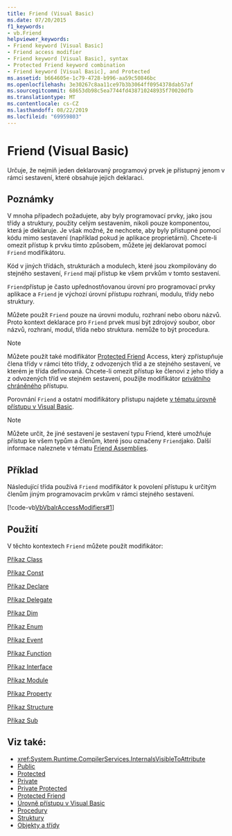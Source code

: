 ```yaml
---
title: Friend (Visual Basic)
ms.date: 07/20/2015
f1_keywords:
- vb.Friend
helpviewer_keywords:
- Friend keyword [Visual Basic]
- Friend access modifier
- Friend keyword [Visual Basic], syntax
- Protected Friend keyword combination
- Friend keyword [Visual Basic], and Protected
ms.assetid: b664605e-1c79-4728-b996-aa59c50846bc
ms.openlocfilehash: 3e30267c8aa11ce97b3b3064ff0954378dab57af
ms.sourcegitcommit: 68653db98c5ea7744fd438710248935f70020dfb
ms.translationtype: MT
ms.contentlocale: cs-CZ
ms.lasthandoff: 08/22/2019
ms.locfileid: "69959803"
---
```

# <a name="friend-visual-basic"></a>Friend (Visual Basic)
Určuje, že nejmíň jeden deklarovaný programový prvek je přístupný jenom v rámci sestavení, které obsahuje jejich deklaraci.  
  
## <a name="remarks"></a>Poznámky  
 V mnoha případech požadujete, aby byly programovací prvky, jako jsou třídy a struktury, použity celým sestavením, nikoli pouze komponentou, která je deklaruje. Je však možné, že nechcete, aby byly přístupné pomocí kódu mimo sestavení (například pokud je aplikace proprietární). Chcete-li omezit přístup k prvku tímto způsobem, můžete jej deklarovat pomocí `Friend` modifikátoru.  
  
 Kód v jiných třídách, strukturách a modulech, které jsou zkompilovány do stejného sestavení, `Friend` mají přístup ke všem prvkům v tomto sestavení.  
  
 `Friend`přístup je často upřednostňovanou úrovní pro programovací prvky aplikace a `Friend` je výchozí úrovní přístupu rozhraní, modulu, třídy nebo struktury.  
  
 Můžete použít `Friend` pouze na úrovni modulu, rozhraní nebo oboru názvů. Proto kontext deklarace pro `Friend` prvek musí být zdrojový soubor, obor názvů, rozhraní, modul, třída nebo struktura. nemůže to být procedura.  

> [!NOTE]
> Můžete použít také modifikátor [Protected Friend](protected-friend.md) Access, který zpřístupňuje člena třídy v rámci této třídy, z odvozených tříd a ze stejného sestavení, ve kterém je třída definovaná. Chcete-li omezit přístup ke členovi z jeho třídy a z odvozených tříd ve stejném sestavení, použijte modifikátor [privátního chráněného](private-protected.md) přístupu.

 Porovnání `Friend` a ostatní modifikátory přístupu najdete [v tématu úrovně přístupu v Visual Basic](../../../visual-basic/programming-guide/language-features/declared-elements/access-levels.md).  
  
> [!NOTE]
> Můžete určit, že jiné sestavení je sestavení typu Friend, které umožňuje přístup ke všem typům a členům, které jsou označeny `Friend`jako. Další informace naleznete v tématu [Friend Assemblies](../../../standard/assembly/friend-assemblies.md).  
  
## <a name="example"></a>Příklad  
 Následující třída používá `Friend` modifikátor k povolení přístupu k určitým členům jiným programovacím prvkům v rámci stejného sestavení.  
  
 [!code-vb[VbVbalrAccessModifiers#1](~/samples/snippets/visualbasic/VS_Snippets_VBCSharp/vbvbalraccessmodifiers/vb/class1.vb#1)]  
  
## <a name="usage"></a>Použití  
 V těchto kontextech `Friend` můžete použít modifikátor:  
  
 [Příkaz Class](../../../visual-basic/language-reference/statements/class-statement.md)  
  
 [Příkaz Const](../../../visual-basic/language-reference/statements/const-statement.md)  
  
 [Příkaz Declare](../../../visual-basic/language-reference/statements/declare-statement.md)  
  
 [Příkaz Delegate](../../../visual-basic/language-reference/statements/delegate-statement.md)  
  
 [Příkaz Dim](../../../visual-basic/language-reference/statements/dim-statement.md)  
  
 [Příkaz Enum](../../../visual-basic/language-reference/statements/enum-statement.md)  
  
 [Příkaz Event](../../../visual-basic/language-reference/statements/event-statement.md)  
  
 [Příkaz Function](../../../visual-basic/language-reference/statements/function-statement.md)  
  
 [Příkaz Interface](../../../visual-basic/language-reference/statements/interface-statement.md)  
  
 [Příkaz Module](../../../visual-basic/language-reference/statements/module-statement.md)  
  
 [Příkaz Property](../../../visual-basic/language-reference/statements/property-statement.md)  
  
 [Příkaz Structure](../../../visual-basic/language-reference/statements/structure-statement.md)  
  
 [Příkaz Sub](../../../visual-basic/language-reference/statements/sub-statement.md)  
  
## <a name="see-also"></a>Viz také:

- <xref:System.Runtime.CompilerServices.InternalsVisibleToAttribute>
- [Public](../../../visual-basic/language-reference/modifiers/public.md)
- [Protected](../../../visual-basic/language-reference/modifiers/protected.md)
- [Private](../../../visual-basic/language-reference/modifiers/private.md)
- [Private Protected](./private-protected.md)
- [Protected Friend](./protected-friend.md)
- [Úrovně přístupu v Visual Basic](../../../visual-basic/programming-guide/language-features/declared-elements/access-levels.md)
- [Procedury](../../../visual-basic/programming-guide/language-features/procedures/index.md)
- [Struktury](../../../visual-basic/programming-guide/language-features/data-types/structures.md)
- [Objekty a třídy](../../../visual-basic/programming-guide/language-features/objects-and-classes/index.md)
